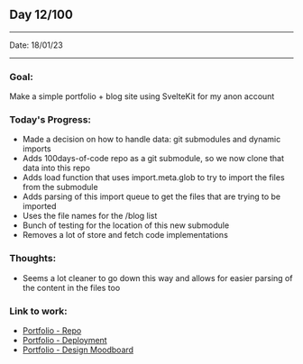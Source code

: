 ## Day 12/100

---

Date: 18/01/23

---

### Goal: 

Make a simple portfolio + blog site using SvelteKit for my anon account

### **Today's Progress**: 

- Made a decision on how to handle data: git submodules and dynamic imports
- Adds 100days-of-code repo as a git submodule, so we now clone that data into this repo
- Adds load function that uses import.meta.glob to try to import the files from the submodule
- Adds parsing of this import queue to get the files that are trying to be imported
- Uses the file names for the /blog list
- Bunch of testing for the location of this new submodule
- Removes a lot of store and fetch code implementations

### **Thoughts**: 
- Seems a lot cleaner to go down this way and allows for easier parsing of the content in the files too

### **Link to work:** 
- [Portfolio - Repo](https://github.com/activate-glacier-instinct/activate-glacier-instinct.github.io)
- [Portfolio - Deployment](https://activate-glacier-instinct.github.io/)
- [Portfolio - Design Moodboard](https://www.figma.com/file/EACX3PwCLrEc2q3oHRtxU4/Portfolio---Moodboard?node-id=0%3A1)